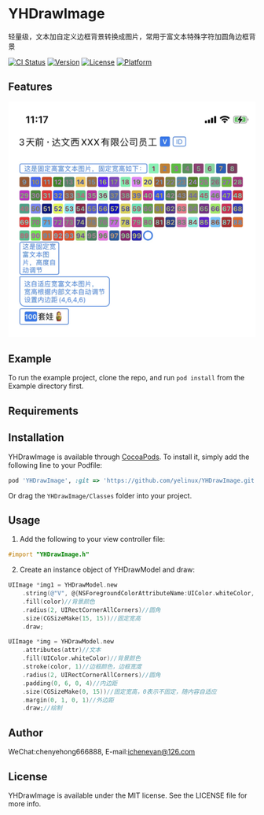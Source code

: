 # YHDrawImage

轻量级，文本加自定义边框背景转换成图片，常用于富文本特殊字符加圆角边框背景

[![CI Status](https://img.shields.io/travis/ye_linux@126.com/YHDrawImage.svg?style=flat)](https://travis-ci.org/ye_linux@126.com/YHDrawImage)
[![Version](https://img.shields.io/cocoapods/v/YHDrawImage.svg?style=flat)](https://cocoapods.org/pods/YHDrawImage)
[![License](https://img.shields.io/cocoapods/l/YHDrawImage.svg?style=flat)](https://cocoapods.org/pods/YHDrawImage)
[![Platform](https://img.shields.io/cocoapods/p/YHDrawImage.svg?style=flat)](https://cocoapods.org/pods/YHDrawImage)

## Features
![示例](./preview/IMG_1906.jpg)

## Example

To run the example project, clone the repo, and run `pod install` from the Example directory first.

## Requirements

## Installation

YHDrawImage is available through [CocoaPods](https://cocoapods.org). To install
it, simply add the following line to your Podfile:

```ruby
pod 'YHDrawImage', :git => 'https://github.com/yelinux/YHDrawImage.git'
```

Or drag the `YHDrawImage/Classes` folder into your project.

## Usage
1. Add the following to your view controller file:
```objective-c
#import "YHDrawImage.h"
```

2. Create an instance object of YHDrawModel and draw:
```objective-c
UIImage *img1 = YHDrawModel.new
    .string(@"V", @{NSForegroundColorAttributeName:UIColor.whiteColor, NSFontAttributeName:[UIFont boldSystemFontOfSize:10]})//文本+属性
    .fill(color)//背景颜色
    .radius(2, UIRectCornerAllCorners)//圆角
    .size(CGSizeMake(15, 15))//固定宽高
    .draw;
```
                                         
```objective-c
UIImage *img = YHDrawModel.new
    .attributes(attr)//文本
    .fill(UIColor.whiteColor)//背景颜色
    .stroke(color, 1)//边框颜色，边框宽度
    .radius(2, UIRectCornerAllCorners)//圆角
    .padding(0, 6, 0, 4)//内边距
    .size(CGSizeMake(0, 15))//固定宽高，0表示不固定，随内容自适应
    .margin(0, 1, 0, 1)//外边距
    .draw;//绘制
```

## Author

WeChat:chenyehong666888, E-mail:ichenevan@126.com

## License

YHDrawImage is available under the MIT license. See the LICENSE file for more info.
